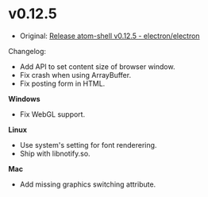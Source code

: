 # v0.12.5

* Original: [Release atom-shell v0.12.5 - electron/electron](https://github.com/electron/electron/releases/tag/v0.12.5)

Changelog:

* Add API to set content size of browser window.
* Fix crash when using ArrayBuffer.
* Fix posting form in HTML.

**Windows**

* Fix WebGL support.

**Linux**

* Use system's setting for font renderering.
* Ship with libnotify.so.

**Mac**

* Add missing graphics switching attribute.
